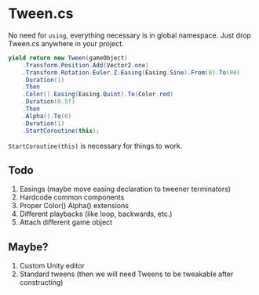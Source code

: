 # Tween.cs

No need for `using`, everything necessary is in global namespace. Just drop Tween.cs anywhere in your project.

```csharp
yield return new Tween(gameObject)
    .Transform.Position.Add(Vector2.one)
    .Transform.Rotation.Euler.Z.Easing(Easing.Sine).From(0).To(90)
    .Duration(1)
    .Then
    .Color().Easing(Easing.Quint).To(Color.red)
    .Duration(0.5f)
    .Then
    .Alpha().To(0)
    .Duration(1)
    .StartCoroutine(this);
```

`StartCoroutine(this)` is necessary for things to work.

## Todo

1. Easings (maybe move easing declaration to tweener terminators)
2. Hardcode common components
3. Proper Color() Alpha() extensions
4. Different playbacks (like loop, backwards, etc.)
5. Attach different game object

## Maybe?
1. Custom Unity editor
2. Standard tweens (then we will need Tweens to be tweakable after constructing)

